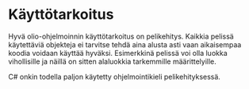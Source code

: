 # Käyttötarkoitus

Hyvä olio-ohjelmoinnin käyttötarkoitus on pelikehitys. Kaikkia pelissä käytettäviä objekteja ei tarvitse tehdä aina alusta asti vaan aikaisempaa koodia voidaan käyttää hyväksi. Esimerkkinä pelissä voi olla luokka vihollisille ja näillä on sitten alaluokkia tarkemmille määrittelyille. 

C# onkin todella paljon käytetty ohjelmointikieli pelikehityksessä.